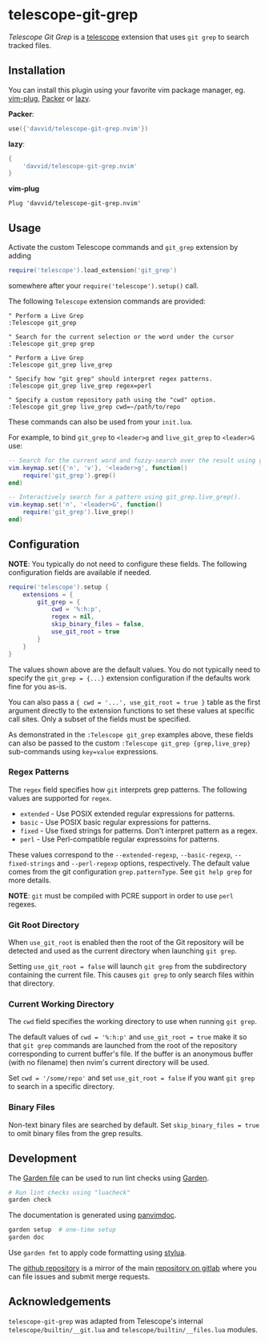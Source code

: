 # telescope-git-grep

*Telescope Git Grep* is a [telescope](https://github.com/nvim-telescope/telescope.nvim)
extension that uses `git grep` to search tracked files.


## Installation

You can install this plugin using your favorite vim package manager, eg.
[vim-plug](https://github.com/junegunn/vim-plug),
[Packer](https://github.com/wbthomason/packer.nvim) or
[lazy](https://github.com/folke/lazy.nvim).

**Packer**:
```lua
use({'davvid/telescope-git-grep.nvim'})
```

**lazy**:
```lua
{
    'davvid/telescope-git-grep.nvim'
}
```

**vim-plug**
```VimL
Plug 'davvid/telescope-git-grep.nvim'
```


## Usage

Activate the custom Telescope commands and `git_grep` extension by adding

```lua
require('telescope').load_extension('git_grep')
```

somewhere after your `require('telescope').setup()` call.

The following `Telescope` extension commands are provided:

```VimL
" Perform a Live Grep
:Telescope git_grep

" Search for the current selection or the word under the cursor
:Telescope git_grep grep

" Perform a Live Grep
:Telescope git_grep live_grep

" Specify how "git grep" should interpret regex patterns.
:Telescope git_grep live_grep regex=perl

" Specify a custom repository path using the "cwd" option.
:Telescope git_grep live_grep cwd=~/path/to/repo

```

These commands can also be used from your `init.lua`.

For example, to bind `git_grep` to `<leader>g` and `live_git_grep` to `<leader>G` use:

```lua
-- Search for the current word and fuzzy-search over the result using git_grep.grep().
vim.keymap.set({'n', 'v'}, '<leader>g', function()
    require('git_grep').grep()
end)

-- Interactively search for a pattern using git_grep.live_grep().
vim.keymap.set('n', '<leader>G', function()
    require('git_grep').live_grep()
end)
```


## Configuration

**NOTE**: You typically do not need to configure these fields.
The following configuration fields are available if needed.

```lua
require('telescope').setup {
    extensions = {
        git_grep = {
            cwd = '%:h:p',
            regex = nil,
            skip_binary_files = false,
            use_git_root = true
        }
    }
}
```

The values shown above are the default values. You do not typically need to specify the
`git_grep = {...}` extension configuration if the defaults work fine for you as-is.

You can also pass a `{ cwd = '...', use_git_root = true }` table as the first argument
directly to the extension functions to set these values at specific call sites.
Only a subset of the fields must be specified.

As demonstrated in the `:Telescope git_grep` examples above, these fields can also be
passed to the custom `:Telescope git_grep {grep,live_grep}` sub-commands using
`key=value` expressions.

### Regex Patterns

The `regex` field specifies how `git` interprets grep patterns.
The following values are supported for `regex`.

- `extended` - Use POSIX extended regular expressions for patterns.
- `basic` - Use POSIX basic regular expressions for patterns.
- `fixed` - Use fixed strings for patterns. Don't interpret pattern as a regex.
- `perl` - Use Perl-compatible regular expressoins for patterns.

These values correspond to the `--extended-regexp`, `--basic-regexp`,
`--fixed-strings` and `--perl-regexp` options, respectively. The default value
comes from the git configuration `grep.patternType`. See `git help grep` for
more details.

**NOTE**: `git` must be compiled with PCRE support in order to use `perl` regexes.

### Git Root Directory

When `use_git_root` is enabled then the root of the Git repository will be detected
and used as the current directory when launching `git grep`.

Setting `use_git_root = false` will launch `git grep` from the subdirectory
containing the current file. This causes `git grep` to only search files
within that directory.

### Current Working Directory

The `cwd` field specifies the working directory to use when running `git grep`.

The default values of `cwd = '%:h:p'` and `use_git_root = true` make it so that
`git grep` commands are launched from the root of the repository corresponding
to current buffer's file. If the buffer is an anonymous buffer (with no filename)
then nvim's current directory will be used.

Set `cwd = '/some/repo'` and set `use_git_root = false` if you want `git grep`
to search in a specific directory.

### Binary Files

Non-text binary files are searched by default.
Set `skip_binary_files = true` to omit binary files from the grep results.


## Development

The [Garden file](garden.yaml) can be used to run lint checks using
[Garden](https://gitlab.com/garden-rs/garden).

```sh
# Run lint checks using "luacheck"
garden check
```

The documentation is generated using [panvimdoc](https://github.com/kdheepak/panvimdoc.git).

```bash
garden setup  # one-time setup
garden doc
```

Use `garden fmt` to apply code formatting using [stylua](https://github.com/JohnnyMorganz/StyLua).

The [github repository](https://github.com/davvid/telescope-git-grep.nvim)
is a mirror of the main
[repository on gitlab](https://gitlab.com/davvid/telescope-git-grep.nvim)
where you can file issues and submit merge requests.


## Acknowledgements

`telescope-git-grep` was adapted from Telescope's internal
`telescope/builtin/__git.lua` and `telescope/builtin/__files.lua` modules.
